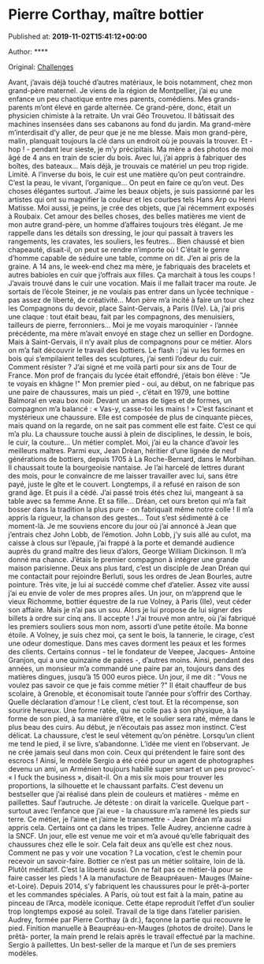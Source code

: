 
# Pierre Corthay, maître bottier

Published at: **2019-11-02T15:41:12+00:00**

Author: ****

Original: [Challenges](https://www.challenges.fr/luxe/pierre-corthay-maitre-bottier-seconde-peau_682525)

Avant, j’avais déjà touché d’autres matériaux, le bois notamment, chez mon grand-père maternel. Je viens de la région de Montpellier, j’ai eu une enfance un peu chaotique entre mes parents, comédiens. Mes grands-parents m’ont élevé en garde alternée. Ce grand-père, donc, était un physicien chimiste à la retraite. Un vrai Géo Trouvetou. Il bâtissait des machines insensées dans ses cabanons au fond du jardin. Ma grand-mère m’interdisait d’y aller, de peur que je ne me blesse. Mais mon grand-père, malin, planquait toujours la clé dans un endroit où je pouvais la trouver. Et - hop ! - pendant leur sieste, je m’y précipitais. Ma mère a des photos de moi âgé de 4 ans en train de scier du bois. Avec lui, j’ai appris à fabriquer des boîtes, des bateaux… Mais déjà, je trouvais ce matériel un peu trop rigide. Limité.
A l’inverse du bois, le cuir est une matière qu’on peut contraindre. C’est la peau, le vivant, l’organique… On peut en faire ce qu’on veut. Des choses élégantes surtout. J’aime les beaux objets, je suis passionné par les artistes qui ont su magnifier la couleur et les courbes tels Hans Arp ou Henri Matisse. Moi aussi, je peins, je crée des objets, que j’ai récemment exposés à Roubaix. Cet amour des belles choses, des belles matières me vient de mon autre grand-père, un homme d’affaires toujours très élégant. Je me rappelle dans les détails son dressing, le jour qui passait à travers les rangements, les cravates, les souliers, les feutres… Bien chaussé et bien chapeauté, disait-il, on peut se rendre n’importe où ! C’était le genre d’homme capable de séduire une table, comme on dit. J’en ai pris de la graine. A 14 ans, le week-end chez ma mère, je fabriquais des bracelets et autres babioles en cuir que j’offrais aux filles. Ça marchait à tous les coups !
J’avais trouvé dans le cuir une vocation. Mais il me fallait tracer ma route. Je sortais de l’école Steiner, je ne voulais pas entrer dans un lycée technique - pas assez de liberté, de créativité… Mon père m’a incité à faire un tour chez les Compagnons du devoir, place Saint-Gervais, à Paris (IVe). Là, j’ai pris une claque : tout était beau, fait par les compagnons, des menuisiers, tailleurs de pierre, ferronniers… Moi je me voyais maroquinier - l’année précédente, ma mère m’avait envoyé en stage chez un sellier en Dordogne. Mais à Saint-Gervais, il n’y avait plus de compagnons pour ce métier. Alors on m’a fait découvrir le travail des bottiers. Le flash : j’ai vu les formes en bois qui s’empilaient telles des sculptures, j’ai senti l’odeur du cuir. Comment résister ? J’ai signé et me voilà parti pour six ans de Tour de France. Mon prof de français du lycée était effondré, j’étais bon élève : "Je te voyais en khâgne !"
Mon premier pied - oui, au début, on ne fabrique pas une paire de chaussures, mais un pied -, c’était en 1979, une bottine Balmoral en veau box noir. Devant un amas de tiges et de formes, un compagnon m’a balancé : « Vas-y, casse-toi les mains ! » C’est fascinant et mystérieux une chaussure. Elle est composée de plus de cinquante pièces, mais quand on la regarde, on ne sait pas comment elle est faite. C’est ce qui m’a plu. La chaussure touche aussi à plein de disciplines, le dessin, le bois, le cuir, la couture… Un métier complet.
Moi, j’ai eu la chance d’avoir les meilleurs maîtres. Parmi eux, Jean Dréan, héritier d’une lignée de neuf générations de bottiers, depuis 1705 à La Roche-Bernard, dans le Morbihan. Il chaussait toute la bourgeoisie nantaise. Je l’ai harcelé de lettres durant des mois, pour le convaincre de me laisser travailler avec lui, sans être payé, juste le gîte et le couvert. Longtemps, il a refusé en raison de son grand âge. Et puis il a cédé. J’ai passé trois étés chez lui, mangeant à sa table avec sa femme Anne. Et sa fille… Dréan, cet ours breton qui m’a fait bosser dans la tradition la plus pure - on fabriquait même notre colle ! Il m’a appris la rigueur, la chanson des gestes… Tout s’est sédimenté à ce moment-là.
Je me souviens encore du jour où j’ai annoncé à Jean que j’entrais chez John Lobb, de l’émotion. John Lobb, j’y suis allé au culot, ma caisse à clous sur l’épaule, j’ai frappé à la porte et demandé audience auprès du grand maître des lieux d’alors, George William Dickinson. Il m’a donné ma chance. J’étais le premier compagnon à intégrer une grande maison parisienne. Deux ans plus tard, c’est un disciple de Jean Dréan qui me contactait pour rejoindre Berluti, sous les ordres de Jean Bourles, autre pointure. Très vite, je lui ai succédé comme chef d’atelier. Assez vite aussi j’ai eu envie de voler de mes propres ailes. Un jour, on m’apprend que le vieux Richomme, bottier équestre de la rue Volney, à Paris (IIe), veut céder son affaire.
Mais je n’ai pas un sou. Alors je lui propose de lui signer des billets à ordre sur cinq ans. Il accepte ! J’ai trouvé mon antre, où j’ai fabriqué les premiers souliers sous mon nom, assorti d’une petite étoile. Ma bonne étoile. A Volney, je suis chez moi, ça sent le bois, la tannerie, le cirage, c’est une odeur domestique. Dans mes caves dorment les peaux et les formes des clients. Certains connus - tel le fondateur de Veepee, Jacques- Antoine Granjon, qui a une quinzaine de paires -, d’autres moins. Ainsi, pendant des années, un monsieur m’a commandé une paire par an, toujours dans des matières dingues, jusqu’à 15 000 euros pièce. Un jour, il me dit : "Vous ne voulez pas savoir ce que je fais comme métier ?" Il était chauffeur de bus scolaire, à Grenoble, et économisait toute l’année pour s’offrir des Corthay. Quelle déclaration d’amour !
Le client, c’est tout. Et la récompense, son sourire heureux. Une forme ratée, qui ne colle pas à son physique, à la forme de son pied, à sa manière d’être, et le soulier sera raté, même dans le plus beau des cuirs. Au début, je n’écoutais pas assez mon instinct. C’est délicat. La chaussure, c’est le seul vêtement qu’on pénètre. Lorsqu’un client me tend le pied, il se livre, s’abandonne. L’idée me vient en l’observant. Je ne crée jamais seul dans mon coin. Ceux qui prétendent le faire sont des escrocs ! Ainsi, le modèle Sergio a été créé pour un agent de photographes devenu un ami, un Arménien toujours habillé super smart et un peu provoc’- « I fuck the business », disait-il. On a mis six mois pour trouver les proportions, la silhouette et le chaussant parfaits. C’est devenu un bestseller que j’ai réalisé dans plein de couleurs et matières - même en paillettes. Sauf l’autruche. Je déteste : on dirait la varicelle.
Quelque part - surtout avec l’enfance que j’ai eue - la chaussure m’a ramené les pieds sur terre. Ce métier, je l’aime et j’aime le transmettre - Jean Dréan m’a aussi appris cela. Certains ont ça dans les tripes. Telle Audrey, ancienne cadre à la SNCF. Un jour, elle est venue me voir et m’a avoué qu’elle fabriquait des chaussures chez elle le soir. Cela fait deux ans qu’elle est chez nous. Comment ne pas y voir une vocation ? La vocation, c’est le chemin pour recevoir un savoir-faire. Bottier ce n’est pas un métier solitaire, loin de là. Plutôt méditatif. C’est la liberté aussi. On ne fait pas ce métier-là pour se faire casser les pieds !
A la manufacture de Beaupréauen- Mauges (Maine-et-Loire). Depuis 2014, s’y fabriquent les chaussures pour le prêt-à-porter et les commandes spéciales.
A Paris, où tout est fait à la main, patine au pinceau de l’Arca, modèle iconique. Cette étape reproduit l’effet d’un soulier trop longtemps exposé au soleil.
Travail de la tige dans l’atelier parisien. Audrey, formée par Pierre Corthay (à dr.), façonne la partie qui recouvre le pied.
Finition manuelle à Beaupréau-en-Mauges (photos de droite). Dans le prêtà- porter, la main prend le relais après le travail effectué par la machine.
Sergio à paillettes. Un best-seller de la marque et l’un de ses premiers modèles.
